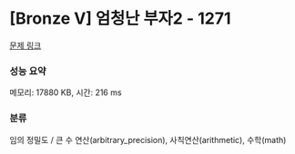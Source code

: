# [Bronze V] 엄청난 부자2 - 1271 

[문제 링크](https://www.acmicpc.net/problem/1271) 

### 성능 요약

메모리: 17880 KB, 시간: 216 ms

### 분류

임의 정밀도 / 큰 수 연산(arbitrary_precision), 사칙연산(arithmetic), 수학(math)

